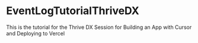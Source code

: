 # EventLogTutorialThriveDX
This is the tutorial for the Thrive DX Session for Building an App with Cursor and Deploying to Vercel

